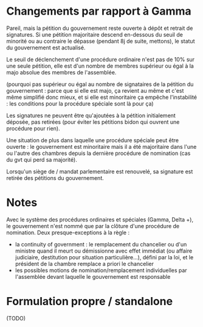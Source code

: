# Changements par rapport à Gamma

Pareil, mais la pétition du gouvernement reste ouverte à dépôt et retrait de signatures. Si une pétition majoritaire descend en-dessous du seuil de minorité ou au contraire le dépasse (pendant 8j de suite, mettons), le statut du gouvernement est actualisé.

Le seuil de déclenchement d'une procédure ordinaire n'est pas de 10% sur une seule pétition, elle est d'un nombre de membres supérieur ou égal à la majo absolue des membres de l'assemblée.

(pourquoi pas supérieur ou égal au nombre de signataires de la pétition du gouvernement : parce que si elle est majo, ça revient au même et c'est même simplifié donc mieux, et si elle est minoritaire ça empêche l'instabilité : les conditions pour la procédure spéciale sont là pour ça)

Les signatures ne peuvent être qu'ajoutées à la pétition initialement déposée, pas retirées (pour éviter les pétitions bidon qui ouvrent une procédure pour rien).

Une situation de plus dans laquelle une procédure spéciale peut être ouverte : le gouvernement est minoritaire mais il a été majoritaire dans l'une ou l'autre des chambres depuis la dernière procédure de nomination (cas du gvt qui perd sa majorité).

Lorsqu'un siège de / mandat parlementaire est renouvelé, sa signature est retirée des pétitions du gouvernement.


# Notes

Avec le système des procédures ordinaires et spéciales (Gamma, Delta +), le gouvernement n'est nommé que par la clôture d'une procédure de nomination. Deux presque-exceptions à la règle :
- la continuity of government : le remplacement du chancelier ou d'un ministre quand il meurt ou démissionne avec effet immédiat (ou affaire judiciaire, destitution pour situation particulière...), défini par la loi, et le président de la chambre remplace a priori le chancelier
- les possibles motions de nomination/remplacement individuelles par l'assemblée devant laquelle le gouvernement est responsable


# Formulation propre / standalone

(TODO)
